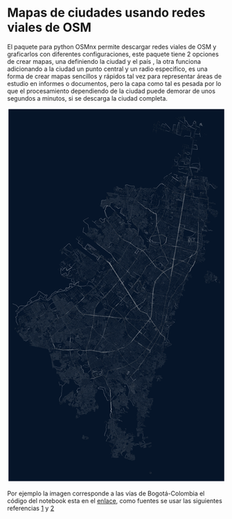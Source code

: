 # Mapas de ciudades usando redes viales de OSM 




El paquete para python OSMnx permite descargar redes viales de OSM y graficarlos con diferentes configuraciones, este paquete  tiene 2 opciones de crear mapas, una definiendo la ciudad y el país , la otra funciona adicionando a la ciudad un punto central y un radio especifico, es una forma de crear mapas sencillos y rápidos tal vez para representar áreas de estudio en informes o documentos, pero la capa como tal es pesada por lo que el procesamiento dependiendo de la ciudad puede demorar de unos segundos a minutos, si se descarga la ciudad completa.


![image info](https://github.com/Risharky/Mapas_python/blob/main/Mapas/index.png)

 Por ejemplo la imagen corresponde a las vías de Bogotá-Colombia el código del notebook esta en el [enlace](https://github.com/Risharky/Mapas_python/blob/main/Notebooks/mapas%20con%20OSMnx.ipynb), como fuentes se usar las siguientes referencias [1](https://towardsdatascience.com/creating-beautiful-maps-with-python-6e1aae54c55c) y [2](https://osmnx.readthedocs.io/en/stable/)



  



